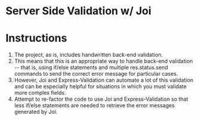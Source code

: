 # Server Side Validation w/ Joi

# Instructions
1. The project, as is, includes handwritten back-end validation.
2. This means that this is an appropriate way to handle back-end validation -- that is, using if/else statements and multiple res.status.send commands to send the correct error message for particular cases.
3. However, Joi and Express-Validation can automate a lot of this validation and can be especially helpful for situations in which you must validate more complex fields.
4. Attempt to re-factor the code to use Joi and Express-Validation so that less if/else statements are needed to retrieve the error messages generated by Joi.
